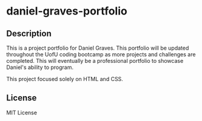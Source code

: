 # daniel-graves-portfolio

## Description

This is a project portfolio for Daniel Graves. This portfolio will be updated throughout the UofU coding bootcamp as more projects and challenges are completed. This will eventually be a professional portfolio to showcase Daniel's ability to program.

This project focused solely on HTML and CSS. 

## License

MIT License